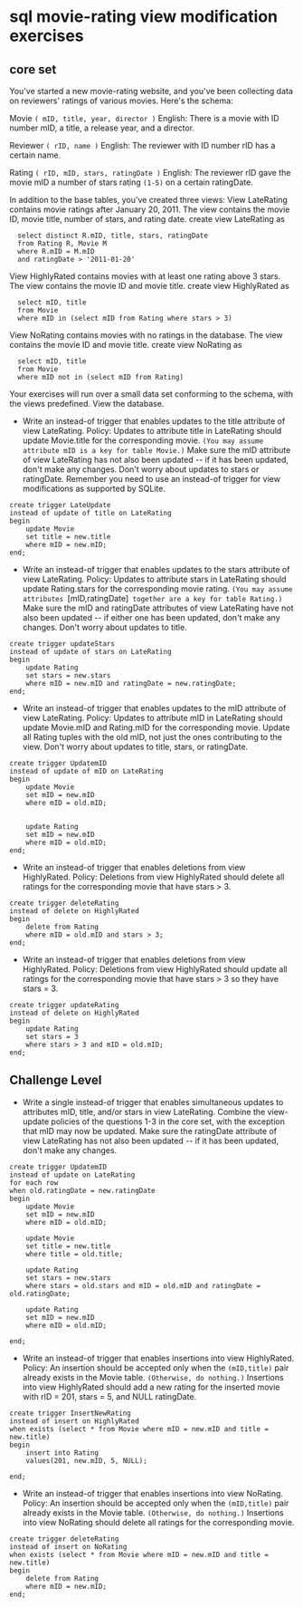 # sql movie-rating view modification exercises
## core set

You've started a new movie-rating website, and you've been collecting data on reviewers' ratings of various movies. 
Here's the schema: 

Movie `( mID, title, year, director )` 
English: There is a movie with ID number mID, a title, a release year, and a director. 

Reviewer `( rID, name )` 
English: The reviewer with ID number rID has a certain name. 

Rating `( rID, mID, stars, ratingDate )` 
English: The reviewer rID gave the movie mID a number of stars rating `(1-5)` on a certain ratingDate. 

In addition to the base tables, you've created three views: 
View LateRating contains movie ratings after January 20, 2011. 
The view contains the movie ID, movie title, number of stars, and rating date. 
create view LateRating as 
```
  select distinct R.mID, title, stars, ratingDate 
  from Rating R, Movie M 
  where R.mID = M.mID 
  and ratingDate > '2011-01-20' 
```

View HighlyRated contains movies with at least one rating above 3 stars. The view contains the movie ID and movie title. 
create view HighlyRated as 
```
  select mID, title 
  from Movie 
  where mID in (select mID from Rating where stars > 3) 
```

View NoRating contains movies with no ratings in the database. The view contains the movie ID and movie title. 
create view NoRating as
```
  select mID, title 
  from Movie 
  where mID not in (select mID from Rating) 
```
Your exercises will run over a small data set conforming to the schema, with the views predefined. View the database.

* Write an instead-of trigger that enables updates to the title attribute of view LateRating. 
Policy: Updates to attribute title in LateRating should update Movie.title for the corresponding movie. 
`(You may assume attribute mID is a key for table Movie.)` 
Make sure the mID attribute of view LateRating has not also been updated 
-- if it has been updated, don't make any changes. Don't worry about updates to stars or ratingDate.
Remember you need to use an instead-of trigger for view modifications as supported by SQLite.
```
create trigger LateUpdate
instead of update of title on LateRating
begin 
    update Movie
    set title = new.title
    where mID = new.mID;                               
end;
```

* Write an instead-of trigger that enables updates to the stars attribute of view LateRating. 
Policy: Updates to attribute stars in LateRating should update Rating.stars for the corresponding movie rating. 
`(You may assume attributes `[mID,ratingDate]` together are a key for table Rating.)` 
Make sure the mID and ratingDate attributes of view LateRating have not also been updated -- 
if either one has been updated, don't make any changes. Don't worry about updates to title.
```
create trigger updateStars
instead of update of stars on LateRating
begin
    update Rating
    set stars = new.stars
    where mID = new.mID and ratingDate = new.ratingDate;
end;    
```

* Write an instead-of trigger that enables updates to the mID attribute of view LateRating. 
Policy: Updates to attribute mID in LateRating should update Movie.mID and Rating.mID for the corresponding movie. 
Update all Rating tuples with the old mID, not just the ones contributing to the view. 
Don't worry about updates to title, stars, or ratingDate.
```
create trigger UpdatemID
instead of update of mID on LateRating
begin
    update Movie
    set mID = new.mID
    where mID = old.mID;
    
    
    update Rating
    set mID = new.mID
    where mID = old.mID;
end;    
```

* Write an instead-of trigger that enables deletions from view HighlyRated. 
Policy: Deletions from view HighlyRated should delete all ratings for the corresponding movie that have stars > 3.
```
create trigger deleteRating
instead of delete on HighlyRated
begin
    delete from Rating
    where mID = old.mID and stars > 3;
end; 
```

* Write an instead-of trigger that enables deletions from view HighlyRated. 
Policy: Deletions from view HighlyRated should update all ratings for the corresponding movie that have stars > 3 
so they have stars = 3.
```
create trigger updateRating
instead of delete on HighlyRated
begin
    update Rating
    set stars = 3
    where stars > 3 and mID = old.mID;
end;    
```
## Challenge Level
* Write a single instead-of trigger that enables simultaneous updates to attributes mID, title, 
and/or stars in view LateRating. Combine the view-update policies of the questions 1-3 in the core set, 
with the exception that mID may now be updated. 
Make sure the ratingDate attribute of view LateRating has not also been updated -- 
if it has been updated, don't make any changes.
```
create trigger UpdatemID
instead of update on LateRating
for each row
when old.ratingDate = new.ratingDate
begin
    update Movie
    set mID = new.mID
    where mID = old.mID;
    
    update Movie
    set title = new.title
    where title = old.title;
    
    update Rating
    set stars = new.stars 
    where stars = old.stars and mID = old.mID and ratingDate = old.ratingDate;
    
    update Rating
    set mID = new.mID
    where mID = old.mID;

end;
```

* Write an instead-of trigger that enables insertions into view HighlyRated. 
Policy: An insertion should be accepted only when the `(mID,title)` pair already exists in the Movie table. 
`(Otherwise, do nothing.)` Insertions into view HighlyRated should add a new rating 
for the inserted movie with rID = 201, stars = 5, and NULL ratingDate.
```
create trigger InsertNewRating
instead of insert on HighlyRated
when exists (select * from Movie where mID = new.mID and title = new.title)
begin
    insert into Rating
    values(201, new.mID, 5, NULL);
    
end;    
```

* Write an instead-of trigger that enables insertions into view NoRating. 
Policy: An insertion should be accepted only when the `(mID,title)` pair already exists in the Movie table. 
`(Otherwise, do nothing.)` Insertions into view NoRating should delete all ratings for the corresponding movie.
```
create trigger deleteRating
instead of insert on NoRating
when exists (select * from Movie where mID = new.mID and title = new.title)
begin
    delete from Rating
    where mID = new.mID;
end;  
```


